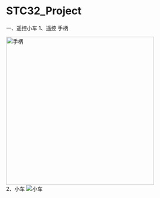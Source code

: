 # STC32_Project
一、遥控小车
1、遥控 手柄

<img src="https://github.com/MOMINGXX/Picture/blob/main/IMG_20230310_213929.jpg" width="400" height="400" alt="手柄"/><br/>
2、小车
![小车](https://github.com/MOMINGXX/Picture/blob/main/IMG_20230310_213952.jpg)
